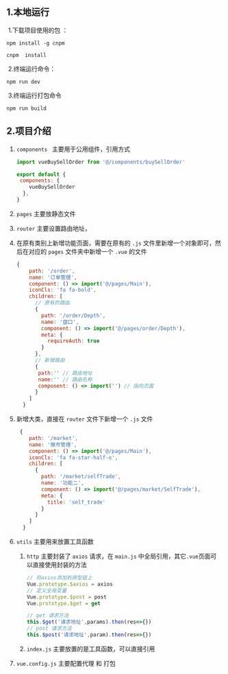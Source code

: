 ## 1.本地运行

​	1.下载项目使用的包 ： 

```node
npm install -g cnpm

cnpm  install
```

​	2.终端运行命令：

```node
npm run dev
```

​	3.终端运行打包命令

```node
npm run build
```



## 2.项目介绍

1. `components `  主要用于公用组件，引用方式

   ```js
   import vueBuySellOrder from '@/components/buySellOrder'
   
   export default {
    components: {
       vueBuySellOrder
     },
   }
   ```

2.  `pages` 主要放静态文件

3.  `router` 主要设置路由地址，

   1. 在原有类别上新增功能页面，需要在原有的 `.js` 文件里新增一个对象即可，然后在对应的 `pages` 文件夹中新增一个 `.vue` 的文件

      ```js
      {
          path: '/order',
          name: '订单管理',
          component: () => import('@/pages/Main'),
          iconCls: 'fa fa-bold',
          children: [
            // 原有的路由
            {
              path: '/order/Depth',
              name: '盘口',
              component: () => import('@/pages/order/Depth'),
              meta: {
                requireAuth: true
              }
            },
            // 新增路由
            {
             path:'' // 路由地址
             name:'' // 路由名称
             component: () => import('') // 指向页面
            }
          ]
        }
      ```

   2. 新增大类，直接在 `router`  文件下新增一个 `.js`  文件 

      ```js
       {
          path: '/market',
          name: '做市管理',
          component: () => import('@/pages/Main'),
          iconCls: 'fa fa-star-half-o',
          children: [
            {
              path: '/market/selfTrade',
              name: '功能二',
              component: () => import('@/pages/market/SelfTrade'),
              meta: {
                title: 'self_trade'
              }
            }
          ]
        }
      ```

4. `utils` 主要用来放置工具函数

   1. `http` 主要封装了 `axios` 请求，在 `main.js` 中全局引用，其它`.vue`页面可以直接使用封装的方法

      ```js
      // 将axios添加到原型链上
      Vue.prototype.$axios = axios
      // 定义全局变量
      Vue.prototype.$post = post
      Vue.prototype.$get = get
      
      // get 请求方法
      this.$get('请求地址',params).then(res=>{})
      // post 请求方法
      this.$post('请求地址',param).then(res=>{})
      ```

   2. `index.js` 主要放置的是工具函数，可以直接引用

5. `vue.config.js` 主要配置代理 和 打包

   